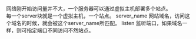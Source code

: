 网络刚开始访问量并不大，一个服务器可以通过虚拟主机部署多个站点。
<br>
每一个server块就是一个虚拟主机，一个站点。
server_name 网站域名，访问这个域名的时候，就会被这个server_name所匹配。
listen 监听端口，如果域名一样，则可指定端口不同访问不然站点。